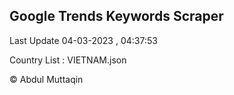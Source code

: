 

## Google Trends Keywords Scraper 
 
Last Update 04-03-2023 , 04:37:53

Country List :
VIETNAM.json



© Abdul Muttaqin 

